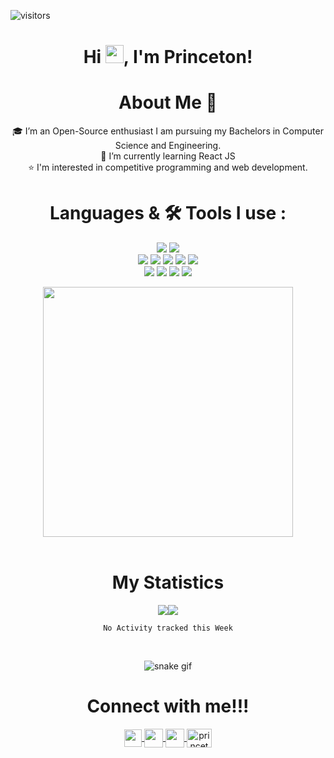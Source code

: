 ![visitors](https://visitor-badge.laobi.icu/badge?page_id=Princeton21.Princeton21)
## <h1 align="center">Hi <img src="https://github.com/TheDudeThatCode/TheDudeThatCode/blob/master/Assets/Hi.gif" width="29px">, I'm Princeton! </h1>


<h1 align="center"> About Me 🚀</h1>
<div align="center">
🎓 I’m an Open-Source enthusiast I am pursuing my Bachelors in Computer Science and Engineering. <br/>
🌱 I’m currently learning React JS<br/>
⭐️ I'm interested in competitive programming and web development.
<div/>


# Languages & 🛠 Tools I use :

<p align="center">
<img src="https://img.shields.io/badge/c++%20-%2300599C.svg?&style=for-the-badge&logo=c%2B%2B&logoColor=white">   
<img src="https://img.shields.io/badge/python%20-%2314354C.svg?&style=for-the-badge&logo=python&logoColor=FFD43B"> <br/>  
<img src="https://img.shields.io/badge/html5%20-%23E34F26.svg?&style=for-the-badge&logo=html5&logoColor=white">  
<img src="https://img.shields.io/badge/css3%20-%231572B6.svg?&style=for-the-badge&logo=css3&logoColor=white">     
<img src="https://img.shields.io/badge/javascript%20-%23323330.svg?&style=for-the-badge&logo=javascript&logoColor=%23F7DF1E">  
<img src="https://img.shields.io/badge/react%20-%2320232a.svg?&style=for-the-badge&logo=react&logoColor=%2361DAFB"> 
<img src="https://img.shields.io/badge/git%20-%23F05033.svg?&style=for-the-badge&logo=git&logoColor=white"/> <br>
<img src="https://img.shields.io/badge/sublime text%20-%2320232a.svg?&style=for-the-badge&logo=sublime-text&logoColor=FF9800">   
<img src="http://img.shields.io/badge/-VS%20Code-000000?style=for-the-badge&logo=Visual-studio-code&logoColor=blue">   
<img src="http://img.shields.io/badge/github-000000?style=for-the-badge&logo=github&logoColor=white"> 
<img src="https://img.shields.io/badge/pycharm-143?style=for-the-badge&logo=pycharm&logoColor=black&color=black&labelColor=green"
</p>

<br />
<div align="center">
<img width="400px" src="https://github-readme-stats.vercel.app/api/top-langs/?username=Princeton21&theme=tokyonight&show_icons=true&hide_border=true"><br/>
</div>  
<br/>

#  My Statistics  
<img src="https://github-readme-stats.vercel.app/api?username=Princeton21&theme=tokyonight&show_icons=true&hide_border=true&&show_icons=true&count_private=true&include_all_commits=true"/><img src="https://github-readme-streak-stats.herokuapp.com/?user=Princeton21&theme=tokyonight&show_icons=true&hide_border=true"/><br/>
<!--START_SECTION:waka-->
```text
No Activity tracked this Week
```
<!--END_SECTION:waka--><br/>
![snake gif](https://github.com/Princeton21/Princeton21/blob/output/github-contribution-grid-snake.gif)

#  Connect with me!!!
<div align="center">  
  <a href="https://www.linkedin.com/in/princeton-dsouza-a10568204/">
  <img align="center"  width="28px" src="https://raw.githubusercontent.com/rahuldkjain/github-profile-readme-generator/master/src/images/icons/Social/linked-in-alt.svg"  />
</a>
<a href="https://twitter.com/PrincetonDsouz4">
  <img align="center" width="30px" src="https://cdn-icons-png.flaticon.com/128/733/733579.png" />
</a>
<a href="mailto:princeton2102@gmail.com">
  <img align="center" width="30px" src="https://cdn-icons-png.flaticon.com/128/732/732200.png" />
</a>
<a href="https://www.hackerrank.com/princeton2102" target="blank"><img align="center" src="https://raw.githubusercontent.com/rahuldkjain/github-profile-readme-generator/master/src/images/icons/Social/hackerrank.svg" alt="princeton2102" height="30" width="40" /></a>
  </div>
